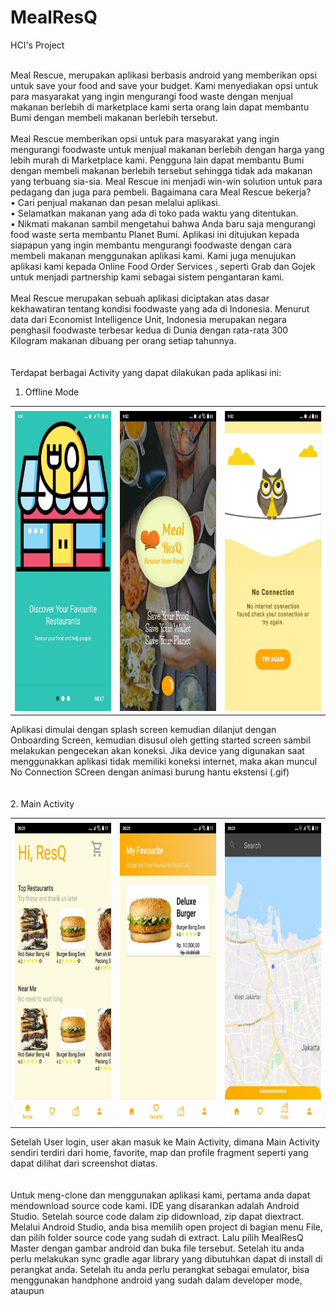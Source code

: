 # MealResQ
HCI's Project
<br><br>

Meal Rescue, merupakan aplikasi berbasis android yang 
memberikan opsi untuk save your food and save 
your budget. Kami menyediakan opsi untuk 
para masyarakat yang ingin mengurangi 
food waste dengan menjual makanan berlebih 
di marketplace kami serta orang lain dapat 
membantu Bumi dengan membeli makanan 
berlebih tersebut.
<br>
<br>
Meal Rescue memberikan opsi untuk para masyarakat yang ingin mengurangi foodwaste untuk menjual makanan berlebih dengan harga yang lebih murah di Marketplace kami. Pengguna lain dapat membantu Bumi dengan membeli makanan berlebih tersebut sehingga tidak ada makanan yang terbuang sia-sia. Meal Rescue ini menjadi win-win solution untuk para pedagang dan juga para pembeli. 
Bagaimana cara Meal Rescue bekerja?
<br>
•	Cari penjual makanan dan pesan melalui aplikasi.
<br>
•	Selamatkan makanan yang ada di toko pada waktu yang ditentukan.
<br>
•	Nikmati makanan sambil mengetahui bahwa Anda baru saja mengurangi food waste serta membantu Planet Bumi.
Aplikasi ini ditujukan kepada siapapun yang ingin membantu mengurangi foodwaste dengan cara membeli makanan menggunakan aplikasi kami. Kami juga menujukan aplikasi kami kepada Online Food Order Services , seperti Grab dan Gojek untuk menjadi partnership kami sebagai sistem pengantaran kami.
<br>
<br>
Meal Rescue merupakan sebuah aplikasi diciptakan atas dasar kekhawatiran tentang kondisi foodwaste yang ada di Indonesia. Menurut data dari Economist Intelligence Unit, Indonesia merupakan negara penghasil foodwaste terbesar kedua di Dunia dengan rata-rata 300 Kilogram makanan dibuang per orang setiap tahunnya.
<br>
<br>
<br>
Terdapat berbagai Activity yang dapat dilakukan pada aplikasi ini:
1. Offline Mode
<table>
  <tr>
    <td>  </td>
     <td>  </td>
     <td>  </td>
  </tr>
  <tr>
    <td><img src="screenshots/Offline Mode/1.jpg" width=270 height=480></td>
    <td><img src="screenshots/Offline Mode/2.jpg" width=270 height=480></td>
    <td><img src="screenshots/Offline Mode/3.jpg" width=270 height=480></td>
  </tr>
 </table>
Aplikasi dimulai dengan splash screen kemudian dilanjut dengan Onboarding Screen, kemudian disusul oleh getting started screen sambil melakukan pengecekan akan koneksi.
Jika device yang digunakan saat menggunakkan aplikasi tidak memiliki koneksi internet, maka akan muncul No Connection SCreen dengan animasi burung hantu ekstensi (.gif)
<br>
<br>
<br>
2. Main Activity

<table>
  <tr>
    <td>  </td>
     <td>  </td>
     <td>  </td>
  </tr>
  <tr>
    <td><img src="screenshots/1605342517823.jpg" width=270 height=480></td>
    <td><img src="screenshots/1605342519350.jpg" width=270 height=480></td>
    <td><img src="screenshots/1605342520494.jpg" width=270 height=480></td>
  </tr>
 </table>
 
 Setelah User login, user akan masuk ke Main Activity, dimana Main Activity sendiri terdiri dari home, favorite, map dan profile fragment seperti yang dapat dilihat dari screenshot diatas.
 <br>
<br>
<br>
 Untuk meng-clone dan menggunakan aplikasi kami, pertama anda dapat mendownload source code kami. IDE 
 yang disarankan adalah Android Studio. Setelah source code dalam zip didownload, zip dapat diextract. Melalui Android Studio, anda bisa memilih open project di bagian menu File, dan pilih folder source code yang sudah di extract. Lalu pilih MealResQ Master dengan gambar android dan buka file tersebut. Setelah itu anda perlu melakukan sync gradle agar library yang dibutuhkan dapat di install di perangkat anda. Setelah itu anda perlu perangkat sebagai emulator, bisa menggunakan handphone android yang sudah dalam developer mode, ataupun
